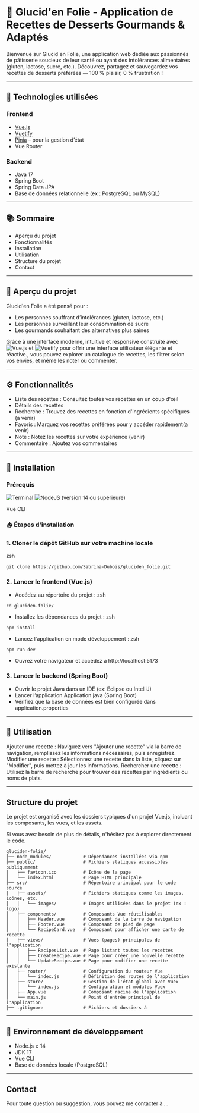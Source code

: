 # 🍰 Glucid'en Folie - Application de Recettes de Desserts Gourmands & Adaptés

Bienvenue sur Glucid'en Folie, une application web dédiée aux passionnés de pâtisserie soucieux de leur santé ou ayant des intolérances alimentaires (gluten, lactose, sucre, etc.).
Découvrez, partagez et sauvegardez vos recettes de desserts préférées — 100 % plaisir, 0 % frustration !

---

## 🔧 Technologies utilisées

### Frontend
- [Vue.js](https://vuejs.org/)  
- [Vuetify](https://vuetifyjs.com/)  
- [Pinia](https://pinia.vuejs.org/) – pour la gestion d’état  
- Vue Router

### Backend
- Java 17  
- Spring Boot  
- Spring Data JPA  
- Base de données relationnelle (ex : PostgreSQL ou MySQL)

---


## 📚 Sommaire
- Aperçu du projet
- Fonctionnalités
- Installation
- Utilisation
- Structure du projet
- Contact

---

## 🎯 Aperçu du projet
Glucid'en Folie a été pensé pour :
- Les personnes souffrant d’intolérances (gluten, lactose, etc.)
- Les personnes surveillant leur consommation de sucre
- Les gourmands souhaitant des alternatives plus saines

Grâce à une interface moderne, intuitive et responsive construite avec ![Vue.js](https://img.shields.io/badge/vuejs-%2335495e.svg?style=for-the-badge&logo=vuedotjs&logoColor=%234FC08D)  et ![Vuetify](https://img.shields.io/badge/Vuetify-1867C0?style=for-the-badge&logo=vuetify&logoColor=AEDDFF) pour offrir une interface utilisateur élégante et réactive., vous pouvez explorer un catalogue de recettes, les filtrer selon vos envies, et même les noter ou commenter.

---

## ⚙️ Fonctionnalités

- Liste des recettes : Consultez toutes vos recettes en un coup d'œil
- Détails des recettes
- Recherche : Trouvez des recettes en fonction d'ingrédients spécifiques (a venir)
- Favoris : Marquez vos recettes préférées pour y accéder rapidement(a venir)
- Note : Notez les recettes sur votre expérience (venir)
- Commentaire : Ajoutez vos commentaires

---

## 🚀 Installation

### Prérequis
![Terminal](https://badgen.net/badge/icon/terminal?icon=terminal&label)
![NodeJS](https://img.shields.io/badge/node.js-6DA55F?style=for-the-badge&logo=node.js&logoColor=white)
(version 14 ou supérieure)

Vue CLI

### 📥 Étapes d'installation

### 1. Cloner le dépôt GitHub sur votre machine locale 
zsh
```
git clone https://github.com/Sabrina-Dubois/gluciden_folie.git
```
### 2.  Lancer le frontend (Vue.js)
- Accédez au répertoire du projet :
zsh
```
cd gluciden-folie/
```
- Installez les dépendances du projet :
zsh
```
npm install
```

- Lancez l'application en mode développement :
zsh
```
npm run dev
```
- Ouvrez votre navigateur et accédez à http://localhost:5173

### 3.  Lancer le backend (Spring Boot)
- Ouvrir le projet Java dans un IDE (ex: Eclipse ou IntelliJ)
- Lancer l’application Application.java (Spring Boot)
- Vérifiez que la base de données est bien configurée dans application.properties

---

## 🧁 Utilisation
Ajouter une recette : Naviguez vers "Ajouter une recette" via la barre de navigation, remplissez les informations nécessaires, puis enregistrez.
Modifier une recette : Sélectionnez une recette dans la liste, cliquez sur "Modifier", puis mettez à jour les informations.
Rechercher une recette : Utilisez la barre de recherche pour trouver des recettes par ingrédients ou noms de plats.

---

## Structure du projet
Le projet est organisé avec les dossiers typiques d'un projet Vue.js, incluant les composants, les vues, et les assets. 

Si vous avez besoin de plus de détails, n'hésitez pas à explorer directement le code.
```
gluciden-folie/
├── node_modules/            # Dépendances installées via npm
├── public/                  # Fichiers statiques accessibles publiquement
│   ├── favicon.ico          # Icône de la page
│   └── index.html           # Page HTML principale
├── src/                     # Répertoire principal pour le code source
│   ├── assets/              # Fichiers statiques comme les images, icônes, etc.
│   │   └── images/          # Images utilisées dans le projet (ex : logo)
│   ├── components/          # Composants Vue réutilisables
│   │   ├── Header.vue       # Composant de la barre de navigation
│   │   ├── Footer.vue       # Composant de pied de page
│   │   └── RecipeCard.vue   # Composant pour afficher une carte de recette
│   ├── views/               # Vues (pages) principales de l'application
│   │   ├── RecipesList.vue  # Page listant toutes les recettes
│   │   ├── CreateRecipe.vue # Page pour créer une nouvelle recette
│   │   └── UpdateRecipe.vue # Page pour modifier une recette existante
│   ├── router/              # Configuration du routeur Vue
│   │   └── index.js         # Définition des routes de l'application
│   ├── store/               # Gestion de l'état global avec Vuex
│   │   └── index.js         # Configuration et modules Vuex
│   ├── App.vue              # Composant racine de l'application
│   └── main.js              # Point d'entrée principal de l'application
├── .gitignore               # Fichiers et dossiers à
```

---

## 🧪 Environnement de développement
- Node.js ≥ 14
- JDK 17
- Vue CLI
- Base de données locale (PostgreSQL)

---

## Contact
Pour toute question ou suggestion, vous pouvez me contacter à ...

